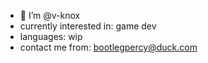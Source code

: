 - 👋 I’m @v-knox
- currently interested in: game dev
- languages: wip
- contact me from: bootlegpercy@duck.com

<!---
v-knox/v-knox is a ✨ special ✨ repository because its `README.md` (this file) appears on your GitHub profile.
You can click the Preview link to take a look at your changes.
--->
